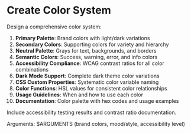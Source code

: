 # Create Color System

Design a comprehensive color system:

1. **Primary Palette**: Brand colors with light/dark variations
2. **Secondary Colors**: Supporting colors for variety and hierarchy
3. **Neutral Palette**: Grays for text, backgrounds, and borders
4. **Semantic Colors**: Success, warning, error, and info colors
5. **Accessibility Compliance**: WCAG contrast ratios for all color combinations
6. **Dark Mode Support**: Complete dark theme color variations
7. **CSS Custom Properties**: Systematic color variable naming
8. **Color Functions**: HSL values for consistent color relationships
9. **Usage Guidelines**: When and how to use each color
10. **Documentation**: Color palette with hex codes and usage examples

Include accessibility testing results and contrast ratio documentation.

Arguments: $ARGUMENTS (brand colors, mood/style, accessibility level)
